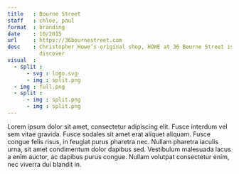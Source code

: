 ```yaml
---
title   : Bourne Street
staff   : chloe, paul
format  : branding
date    : 10/2015
url     : https://36bournestreet.com
desc    : Christopher Howe’s original shop, HOWE at 36 Bourne Street is a small and surprising place to
          discover
visual  :
  - split :
      - svg : logo.svg
      - img : split.png
  - img : full.png
  - split :
      - img : split.png
      - img : split.png
---
```


Lorem ipsum dolor sit amet, consectetur adipiscing elit. Fusce interdum vel sem vitae gravida. Fusce sodales sit amet erat aliquet aliquam. Fusce congue felis risus, in feugiat purus pharetra nec. Nullam pharetra iaculis urna, sit amet condimentum dolor dapibus sed. Vestibulum malesuada lacus a enim auctor, ac dapibus purus congue. Nullam volutpat consectetur enim, nec viverra dui blandit in.
